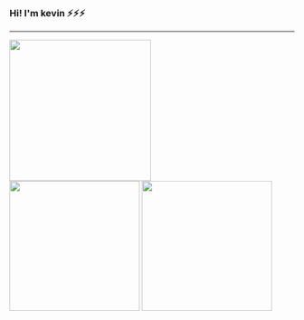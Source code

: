 ### Hi! I'm kevin ⚡⚡⚡
<hr/>

<!--
**kevin7gif/kevin7gif** is a ✨ _special_ ✨ repository because its `README.md` (this file) appears on your GitHub profile.

Here are some ideas to get you started:

- 🔭 I’m currently working on ...
- 🌱 I’m currently learning ...
- 👯 I’m looking to collaborate on ...
- 🤔 I’m looking for help with ...
- 💬 Ask me about ...
- 📫 How to reach me: ...
- 😄 Pronouns: ...
- ⚡ Fun fact: ...
-->
<span>
  <img src="https://camo.githubusercontent.com/9e342bd35a241b71d3e030508048a7afcd2152475a3def94e59473ea67d68ca8/68747470733a2f2f6c6974746c652e6b796c6572636f6e7761792e636f6d2f696d616765732f676f6c616e672d776861742e676966" width="250" length="100"/>
</span>
<br>

<div>
  <span align="center"> <img src="https://github-readme-stats.vercel.app/api?username=kevin7gif&show_icons=true&theme=tokyonight" style="height: 230px;"/> 
  <span align="center"> <img src="https://github-readme-stats.vercel.app/api/top-langs/?username=yang-tian-hub" style="height: 230px;"/> </span>
</div>




